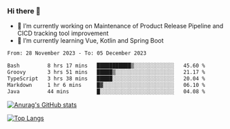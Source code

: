 ### Hi there 👋

- 🔭 I’m currently working on Maintenance of Product Release Pipeline and CICD tracking tool improvement
- 🌱 I’m currently learning Vue, Kotlin and Spring Boot

<!--START_SECTION:waka-->

```txt
From: 28 November 2023 - To: 05 December 2023

Bash         8 hrs 17 mins   ███████████▒░░░░░░░░░░░░░   45.60 %
Groovy       3 hrs 51 mins   █████▒░░░░░░░░░░░░░░░░░░░   21.17 %
TypeScript   3 hrs 38 mins   █████░░░░░░░░░░░░░░░░░░░░   20.04 %
Markdown     1 hr 6 mins     █▓░░░░░░░░░░░░░░░░░░░░░░░   06.10 %
Java         44 mins         █░░░░░░░░░░░░░░░░░░░░░░░░   04.08 %
```

<!--END_SECTION:waka-->

[![Anurag's GitHub stats](https://github-readme-stats.vercel.app/api?username=yunhao981&show_icons=true&theme=solarized-dark)](https://github.com/anuraghazra/github-readme-stats)

[![Top Langs](https://github-readme-stats.vercel.app/api/top-langs/?username=yunhao981&theme=solarized-dark&layout=compact)](https://github.com/anuraghazra/github-readme-stats)

<!--
**yunhao981/yunhao981** is a ✨ _special_ ✨ repository because its `README.md` (this file) appears on your GitHub profile.

Here are some ideas to get you started:

- 🔭 I’m currently working on Maintenance of Release Pipeline and CICD tracking tool improvement
- 🌱 I’m currently learning Vue, Kotlin and Spring Boot
- 👯 I’m looking to collaborate on ...
- 🤔 I’m looking for help with ...
- 💬 Ask me about ...
- 📫 How to reach me: ...
- 😄 Pronouns: ...
- ⚡ Fun fact: ...
-->


